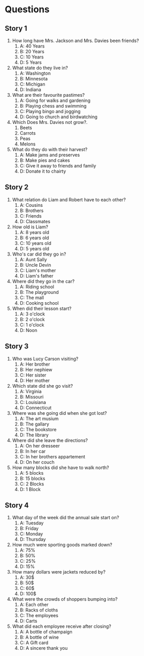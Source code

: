 # Questions

## Story 1

1. How long have Mrs. Jackson and Mrs. Davies been friends?
   1. A: 40 Years
   2. B: 20 Years
   3. C: 10 Years
   4. D: 5 Years
2. What state do they live in?
   1. A: Washington
   2. B: Minnesota
   3. C: Michigan
   4. D: Indiana
3. What are their favourite pastimes?
   1. A: Going for walks and gardening
   2. B: Playing chess and swimming
   3. C: Playing bingo and jogging
   4. D: Going to church and birdwatching
4. Which Does Mrs. Davies not grow?.
   1. Beets
   2. Carrots
   3. Peas
   4. Melons
5. What do they do with their harvest?
   1. A: Make jams and preserves
   2. B: Make pies and cakes
   3. C: Give it away to friends and family
   4. D: Donate it to chairty

## Story 2

1. What relation do Liam and Robert have to each other?
   1. A: Cousins
   2. B: Brothers
   3. C: Friends
   4. D: Classmates
2. How old is Liam?
   1. A: 8 years old
   2. B: 6 years old
   3. C: 10 years old
   4. D: 5 years old
3. Who's car did they go in?
   1. A: Aunt Sally
   2. B: Uncle Devin
   3. C: Liam's mother
   4. D: Liam's father
4. Where did they go in the car?
   1. A: Riding school
   2. B: The playground
   3. C: The mall
   4. D: Cooking school
5. When did their lesson start? 
   1. A: 3 o'clock
   2. B: 2 o'clock
   3. C: 1 o'clock
   4. D: Noon

## Story 3

1. Who was Lucy Carson visiting?
   1. A: Her brother
   2. B: Her nephiew
   3. C: Her sister
   4. D: Her mother
2. Which state did she go visit?
   1. A: Virginia
   2. B: Missouri
   3. C: Louisiana
   4. D: Connecticut
3. Where was she going did when she got lost?
   1. A: The art musium
   2. B: The gallary
   3. C: The bookstore
   4. D: The library
4. Where did she leave the directions?
   1. A: On her dresseer
   2. B: In her car
   3. C: In her brothers appartement
   4. D: On her couch
5. How many blocks did she have to walk north?
   1. A: 5 blocks
   2. B: 15 blocks
   3. C: 2 Blocks
   4. D: 1 Block

## Story 4

1. What day of the week did the annual sale start on?
   1. A: Tuesday
   2. B: Friday
   3. C: Monday
   4. D: Thursday
2. How much were sporting goods marked down?
   1. A: 75%
   2. B: 50%
   3. C: 25%
   4. D: 15%
3. How many dollars were jackets reduced by?
   1. A: 30$
   2. B: 50$
   3. C: 60$
   4. D: 100$
4. What were the crowds of shoppers bumping into?
   1. A: Each other
   2. B: Racks of cloths
   3. C: The employees
   4. D: Carts
5. What did each employee receive after closing?
   1. A: A bottle of champaign
   2. B: A bottle of wine
   3. C: A Gift card
   4. D: A sincere thank you
